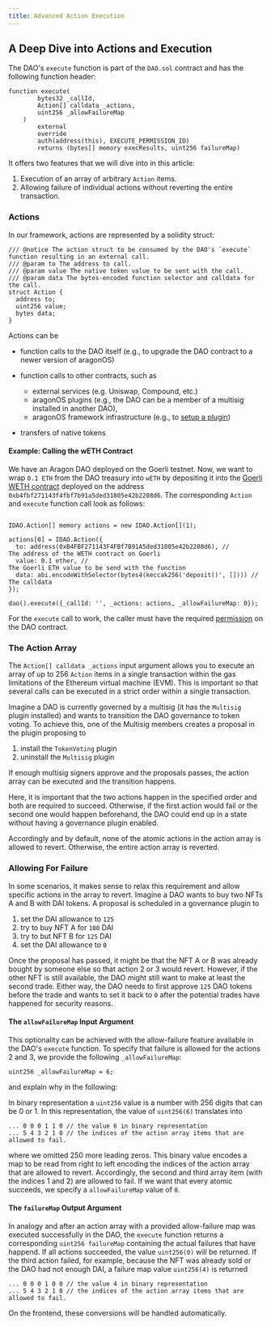 ```yaml
---
title: Advanced Action Execution
---
```


## A Deep Dive into Actions and Execution

The DAO's `execute` function is part of the `DAO.sol` contract and has the following function header:

```solidity title="contracts/core/DAO.sol"
function execute(
        bytes32 _callId,
        Action[] calldata _actions,
        uint256 _allowFailureMap
    )
        external
        override
        auth(address(this), EXECUTE_PERMISSION_ID)
        returns (bytes[] memory execResults, uint256 failureMap)
```

It offers two features that we will dive into in this article:

1. Execution of an array of arbitrary `Action` items.
2. Allowing failure of individual actions without reverting the entire transaction.

### Actions

In our framework, actions are represented by a solidity struct:

```solidity title="contracts/core/IDAO.sol"
/// @notice The action struct to be consumed by the DAO's `execute` function resulting in an external call.
/// @param to The address to call.
/// @param value The native token value to be sent with the call.
/// @param data The bytes-encoded function selector and calldata for the call.
struct Action {
  address to;
  uint256 value;
  bytes data;
}
```

Actions can be

- function calls to the DAO itself (e.g., to upgrade the DAO contract to a newer version of aragonOS)
- function calls to other contracts, such as

  - external services (e.g. Uniswap, Compound, etc.)
  - aragonOS plugins (e.g., the DAO can be a member of a multisig installed in another DAO),
  - aragonOS framework infrastructure (e.g., to [setup a plugin](../../02-framework/02-plugin-management/02-plugin-setup/index.md))

- transfers of native tokens

#### Example: Calling the wETH Contract

We have an Aragon DAO deployed on the Goerli testnet. Now, we want to wrap `0.1 ETH` from the DAO treasury into `wETH` by depositing it into the [Goerli WETH contract](https://goerli.etherscan.io/token/0xb4fbf271143f4fbf7b91a5ded31805e42b2208d6#writeContract) deployed on the address `0xb4fbf271143f4fbf7b91a5ded31805e42b2208d6`. The corresponding `Action` and `execute` function call look as follows:

```solidity

IDAO.Action[] memory actions = new IDAO.Action[](1);

actions[0] = IDAO.Action({
  to: address(0xB4FBF271143F4FBf7B91A5ded31805e42b2208d6), //         The address of the WETH contract on Goerli
  value: 0.1 ether, //                                                The Goerli ETH value to be send with the function
  data: abi.encodeWithSelector(bytes4(keccak256('deposit()', []))) // The calldata
});

dao().execute({_callId: '', _actions: actions, _allowFailureMap: 0});

```

For the `execute` call to work, the caller must have the required [permission](../02-permissions/index.md) on the DAO contract.

### The Action Array

The `Action[] calldata _actions` input argument allows you to execute an array of up to 256 `Action` items in a single transaction within the gas limitations of the Ethereum virtual machine (EVM).
This is important so that several calls can be executed in a strict order within a single transaction.

Imagine a DAO is currently governed by a multisig (it has the `Multisig` plugin installed) and wants to transition the DAO governance to token voting.
To achieve this, one of the Multisig members creates a proposal in the plugin proposing to

1. install the `TokenVoting` plugin
2. uninstall the `Multisig` plugin

If enough multisig signers approve and the proposals passes, the action array can be executed and the transition happens.

Here, it is important that the two actions happen in the specified order and both are required to succeed.
Otherwise, if the first action would fail or the second one would happen beforehand, the DAO could end up in a state without having a governance plugin enabled.

Accordingly and by default, none of the atomic actions in the action array is allowed to revert. Otherwise, the entire action array is reverted.

### Allowing For Failure

In some scenarios, it makes sense to relax this requirement and allow specific actions in the array to revert.
Imagine a DAO wants to buy two NFTs A and B with DAI tokens. A proposal is scheduled in a governance plugin to

1. set the DAI allowance to `125`
2. try to buy NFT A for `100` DAI
3. try to but NFT B for `125` DAI
4. set the DAI allowance to `0`

Once the proposal has passed, it might be that the NFT A or B was already bought by someone else so that action 2 or 3 would revert.
However, if the other NFT is still available, the DAO might still want to make at least the second trade.
Either way, the DAO needs to first approve `125` DAO tokens before the trade and wants to set it back to `0` after the potential trades have happened for security reasons.

#### The `allowFailureMap` Input Argument

This optionality can be achieved with the allow-failure feature available in the DAO's `execute` function.
To specify that failure is allowed for the actions 2 and 3, we provide the following `_allowFailureMap`:

```solidity
uint256 _allowFailureMap = 6;
```

and explain why in the following:

In binary representation a `uint256` value is a number with 256 digits that can be 0 or 1. In this representation, the value of `uint256(6)` translates into

```solidity
... 0 0 0 1 1 0 // the value 6 in binary representation
... 5 4 3 2 1 0 // the indices of the action array items that are allowed to fail.
```

where we omitted 250 more leading zeros. This binary value encodes a map to be read from right to left encoding the indices of the action array that are allowed to revert.
Accordingly, the second and third array item (with the indices 1 and 2) are allowed to fail.
If we want that every atomic succeeds, we specify a `allowFailureMap` value of `0`.

#### The `failureMap` Output Argument

In analogy and after an action array with a provided allow-failure map was executed successfully in the DAO, the `execute` function returns a corresponding `uint256 failureMap` containing the actual failures that have happend.
If all actions succeeded, the value `uint256(0)` will be returned.
If the third action failed, for example, because the NFT was already sold or the DAO had not enough DAI, a failure map value `uint256(4)` is returned

```solidity
... 0 0 0 1 0 0 // the value 4 in binary representation
... 5 4 3 2 1 0 // the indices of the action array items that are allowed to fail.
```

On the frontend, these conversions will be handled automatically.
